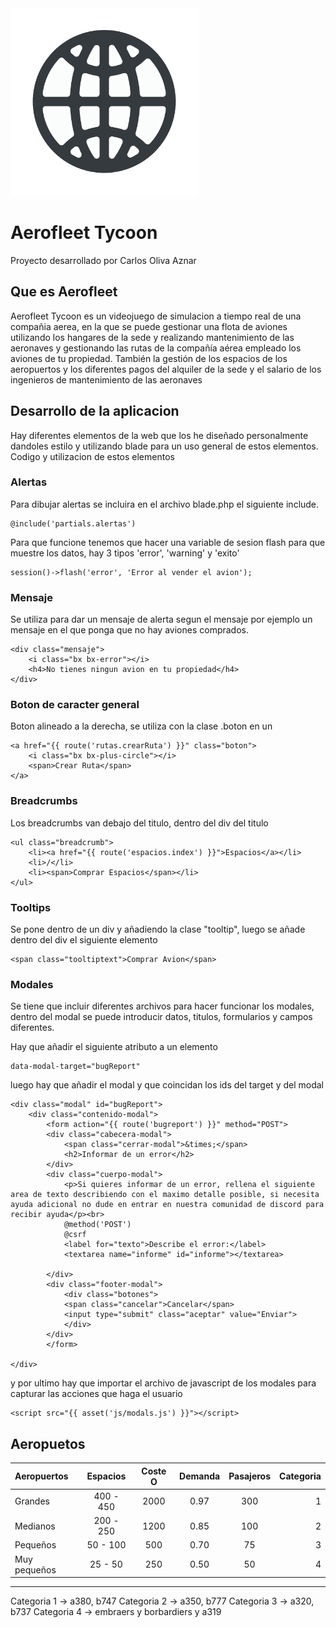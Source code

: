 <img src="public/images/logos/logo_AFT_icon.png" alt="Aerfleet Tycoon" width="300"/>

# Aerofleet Tycoon

Proyecto desarrollado por Carlos Oliva Aznar

## Que es Aerofleet

Aerofleet Tycoon es un videojuego de simulacion a tiempo real de una compañia aerea, en la que se puede gestionar una flota de aviones utilizando los hangares de la sede y realizando mantenimiento de las aeronaves y gestionando las rutas de la compañía aérea empleado los aviones de tu propiedad. También la gestión de los espacios de los aeropuertos y los diferentes
pagos del alquiler de la sede y el salario de los ingenieros de mantenimiento de las aeronaves

## Desarrollo de la aplicacion

Hay diferentes elementos de la web que los he diseñado personalmente dandoles estilo y utilizando blade para un uso general de estos elementos. Codigo y utilizacion de estos elementos

### Alertas

Para dibujar alertas se incluira en el archivo blade.php el siguiente include.

```
@include('partials.alertas')
```

Para que funcione tenemos que hacer una variable de sesion flash para que muestre los datos, hay 3 tipos 'error', 'warning' y 'exito'

```
session()->flash('error', 'Error al vender el avion');
```

### Mensaje

Se utiliza para dar un mensaje de alerta segun el mensaje por ejemplo un mensaje en el que ponga que no hay aviones comprados.

```
<div class="mensaje">
    <i class="bx bx-error"></i>
    <h4>No tienes ningun avion en tu propiedad</h4>
</div>
```

### Boton de caracter general

Boton alineado a la derecha, se utiliza con la clase .boton en un <a>

```
<a href="{{ route('rutas.crearRuta') }}" class="boton">
    <i class="bx bx-plus-circle"></i>
    <span>Crear Ruta</span>
</a>
```

### Breadcrumbs

Los breadcrumbs van debajo del titulo, dentro del div del titulo

```
<ul class="breadcrumb">
    <li><a href="{{ route('espacios.index') }}">Espacios</a></li>
    <li>/</li>
    <li><span>Comprar Espacios</span></li>
</ul>
```

### Tooltips

Se pone dentro de un div y añadiendo la clase "tooltip", luego se añade dentro del div el siguiente elemento

```
<span class="tooltiptext">Comprar Avion</span>
```

### Modales

Se tiene que incluir diferentes archivos para hacer funcionar los modales, dentro del modal se puede introducir datos, titulos, formularios y campos diferentes.

Hay que añadir el siguiente atributo a un elemento <a>

```
data-modal-target="bugReport"
```

luego hay que añadir el modal y que coincidan los ids del target y del modal

```
<div class="modal" id="bugReport">
    <div class="contenido-modal">
        <form action="{{ route('bugreport') }}" method="POST">
        <div class="cabecera-modal">
            <span class="cerrar-modal">&times;</span>
            <h2>Informar de un error</h2>
        </div>
        <div class="cuerpo-modal">
            <p>Si quieres informar de un error, rellena el siguiente area de texto describiendo con el maximo detalle posible, si necesita ayuda adicional no dude en entrar en nuestra comunidad de discord para recibir ayuda</p><br>
            @method('POST')
            @csrf
            <label for="texto">Describe el error:</label>
            <textarea name="informe" id="informe"></textarea>
            
        </div>
        <div class="footer-modal">
            <div class="botones">
            <span class="cancelar">Cancelar</span>
            <input type="submit" class="aceptar" value="Enviar">
            </div>
        </div>
        </form>
        
</div>
```

y por ultimo hay que importar el archivo de javascript de los modales para capturar las acciones que haga el usuario

```
<script src="{{ asset('js/modals.js') }}"></script>
```


## Aeropuetos

| Aeropuertos   | Espacios      | Coste O  | Demanda | Pasajeros | Categoria  |
| :------------ | :----------:  | :------: | :------:| :--------:| ---------: |
| Grandes       |   400 - 450   | 2000     | 0.97    | 300       | 1          |
| Medianos      |   200 - 250   | 1200     | 0.85    | 100       | 2          |
| Pequeños      |   50 - 100    | 500      | 0.70    | 75        | 3          |
| Muy pequeños  |   25 - 50     | 250      | 0.50    | 50        | 4          |

***
Categoria 1 -> a380, b747
Categoria 2 -> a350, b777
Categoria 3 -> a320, b737
Categoria 4 -> embraers y borbardiers y a319
